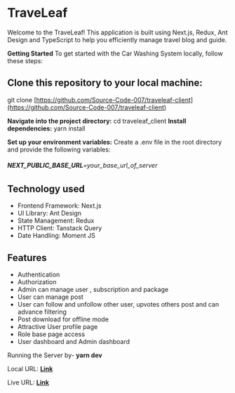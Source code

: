 # TraveLeaf

Welcome to the TraveLeaf! This application is built using Next.js, Redux, Ant Design and TypeScript to help you efficiently manage travel blog and guide.

**Getting Started**
To get started with the Car Washing System locally, follow these steps:

## Clone this repository to your local machine:

git clone [https://github.com/Source-Code-007/traveleaf-client](https://github.com/Source-Code-007/traveleaf-client)

**Navigate into the project directory:** cd traveleaf_client
**Install dependencies:** yarn install

**Set up your environment variables:**
Create a .env file in the root directory and provide the following variables:

###### **NEXT_PUBLIC_BASE_URL**=your_base_url_of_server

## Technology used

- Frontend Framework: Next.js
- UI Library: Ant Design
- State Management: Redux
- HTTP Client: Tanstack Query
- Date Handling: Moment JS

## Features

- Authentication
- Authorization
- Admin can manage user , subscription and package
- User can manage post
- User can follow and unfollow other user, upvotes others post and can advance filtering
- Post download for offline mode
- Attractive User profile page 
- Role base page access
- User dashboard and Admin dashboard

Running the Server by- **yarn dev**

Local URL: **[Link](http://localhost:3000)**

Live URL: **[Link](https://traveleaf.vercel.app/)**
